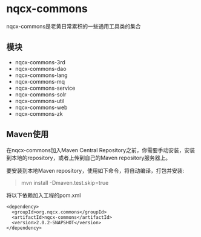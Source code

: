 # nqcx-commons
  nqcx-commons是老黄日常累积的一些通用工具类的集合
## 模块
- nqcx-commons-3rd  
- nqcx-commons-dao  
- nqcx-commons-lang  
- nqcx-commons-mq  
- nqcx-commons-service  
- nqcx-commons-solr  
- nqcx-commons-util  
- nqcx-commons-web  
- nqcx-commons-zk  
## Maven使用
在nqcx-commons加入Maven Central Repository之前，你需要手动安装，安装到本地的repository，或者上传到自己的Maven repository服务器上。

要安装到本地Maven repository，使用如下命令，将自动编译，打包并安装:  
> mvn install -Dmaven.test.skip=true

将以下依赖加入工程的pom.xml  
```
<dependency>    
  <groupId>org.nqcx.commons</groupId>
  <artifactId>nqcx-commons</artifactId> 
  <version>2.0.2-SNAPSHOT</version>
</dependency> 
```


